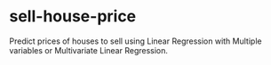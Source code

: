 # sell-house-price
Predict prices of houses to sell using Linear Regression with Multiple variables or Multivariate Linear Regression.
